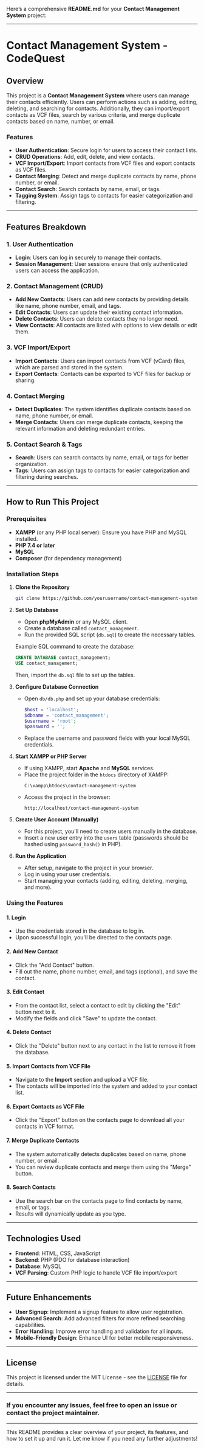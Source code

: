 Here’s a comprehensive **README.md** for your **Contact Management System** project:

---

# Contact Management System - CodeQuest

## Overview
This project is a **Contact Management System** where users can manage their contacts efficiently. Users can perform actions such as adding, editing, deleting, and searching for contacts. Additionally, they can import/export contacts as VCF files, search by various criteria, and merge duplicate contacts based on name, number, or email.

### Features
- **User Authentication**: Secure login for users to access their contact lists.
- **CRUD Operations**: Add, edit, delete, and view contacts.
- **VCF Import/Export**: Import contacts from VCF files and export contacts as VCF files.
- **Contact Merging**: Detect and merge duplicate contacts by name, phone number, or email.
- **Contact Search**: Search contacts by name, email, or tags.
- **Tagging System**: Assign tags to contacts for easier categorization and filtering.

---

## Features Breakdown

### 1. User Authentication
- **Login**: Users can log in securely to manage their contacts.
- **Session Management**: User sessions ensure that only authenticated users can access the application.

### 2. Contact Management (CRUD)
- **Add New Contacts**: Users can add new contacts by providing details like name, phone number, email, and tags.
- **Edit Contacts**: Users can update their existing contact information.
- **Delete Contacts**: Users can delete contacts they no longer need.
- **View Contacts**: All contacts are listed with options to view details or edit them.

### 3. VCF Import/Export
- **Import Contacts**: Users can import contacts from VCF (vCard) files, which are parsed and stored in the system.
- **Export Contacts**: Contacts can be exported to VCF files for backup or sharing.

### 4. Contact Merging
- **Detect Duplicates**: The system identifies duplicate contacts based on name, phone number, or email.
- **Merge Contacts**: Users can merge duplicate contacts, keeping the relevant information and deleting redundant entries.

### 5. Contact Search & Tags
- **Search**: Users can search contacts by name, email, or tags for better organization.
- **Tags**: Users can assign tags to contacts for easier categorization and filtering during searches.

---

## How to Run This Project

### Prerequisites
- **XAMPP** (or any PHP local server): Ensure you have PHP and MySQL installed.
- **PHP 7.4 or later**
- **MySQL**
- **Composer** (for dependency management)

### Installation Steps

1. **Clone the Repository**
   ```bash
   git clone https://github.com/yourusername/contact-management-system.git
   ```
   
2. **Set Up Database**
   - Open **phpMyAdmin** or any MySQL client.
   - Create a database called `contact_management`.
   - Run the provided SQL script (`db.sql`) to create the necessary tables.
   
   Example SQL command to create the database:
   ```sql
   CREATE DATABASE contact_management;
   USE contact_management;
   ```
   Then, import the `db.sql` file to set up the tables.

3. **Configure Database Connection**
   - Open `db/db.php` and set up your database credentials:
     ```php
     $host = 'localhost';
     $dbname = 'contact_management';
     $username = 'root';
     $password = '';
     ```
   - Replace the username and password fields with your local MySQL credentials.

4. **Start XAMPP or PHP Server**
   - If using XAMPP, start **Apache** and **MySQL** services.
   - Place the project folder in the `htdocs` directory of XAMPP:
     ```
     C:\xampp\htdocs\contact-management-system
     ```
   - Access the project in the browser:
     ```
     http://localhost/contact-management-system
     ```

5. **Create User Account (Manually)**
   - For this project, you'll need to create users manually in the database.
   - Insert a new user entry into the `users` table (passwords should be hashed using `password_hash()` in PHP).

6. **Run the Application**
   - After setup, navigate to the project in your browser.
   - Log in using your user credentials.
   - Start managing your contacts (adding, editing, deleting, merging, and more).

### Using the Features

#### 1. **Login**
   - Use the credentials stored in the database to log in.
   - Upon successful login, you'll be directed to the contacts page.

#### 2. **Add New Contact**
   - Click the "Add Contact" button.
   - Fill out the name, phone number, email, and tags (optional), and save the contact.

#### 3. **Edit Contact**
   - From the contact list, select a contact to edit by clicking the "Edit" button next to it.
   - Modify the fields and click "Save" to update the contact.

#### 4. **Delete Contact**
   - Click the "Delete" button next to any contact in the list to remove it from the database.

#### 5. **Import Contacts from VCF File**
   - Navigate to the **Import** section and upload a VCF file.
   - The contacts will be imported into the system and added to your contact list.

#### 6. **Export Contacts as VCF File**
   - Click the "Export" button on the contacts page to download all your contacts in VCF format.

#### 7. **Merge Duplicate Contacts**
   - The system automatically detects duplicates based on name, phone number, or email.
   - You can review duplicate contacts and merge them using the "Merge" button.

#### 8. **Search Contacts**
   - Use the search bar on the contacts page to find contacts by name, email, or tags.
   - Results will dynamically update as you type.

---

## Technologies Used

- **Frontend**: HTML, CSS, JavaScript
- **Backend**: PHP (PDO for database interaction)
- **Database**: MySQL
- **VCF Parsing**: Custom PHP logic to handle VCF file import/export

---

## Future Enhancements

- **User Signup**: Implement a signup feature to allow user registration.
- **Advanced Search**: Add advanced filters for more refined searching capabilities.
- **Error Handling**: Improve error handling and validation for all inputs.
- **Mobile-Friendly Design**: Enhance UI for better mobile responsiveness.

---

## License
This project is licensed under the MIT License - see the [LICENSE](LICENSE) file for details.

---

### If you encounter any issues, feel free to open an issue or contact the project maintainer.

---

This README provides a clear overview of your project, its features, and how to set it up and run it. Let me know if you need any further adjustments!
